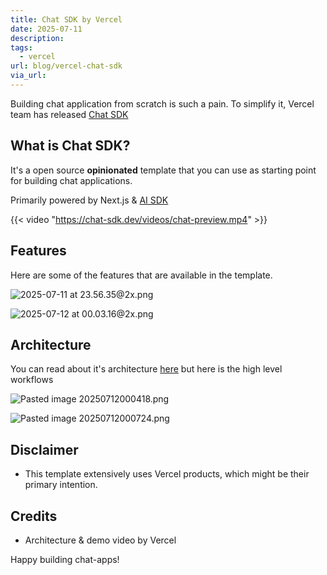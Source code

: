 ```yaml
---
title: Chat SDK by Vercel
date: 2025-07-11
description: 
tags:
  - vercel
url: blog/vercel-chat-sdk
via_url:
---
```

Building chat application from scratch is such a pain. To simplify it, Vercel team has released [Chat SDK](https://chat-sdk.dev/)

## What is Chat SDK?
It's a open source **opinionated** template that you can use as starting point for building chat applications.

Primarily powered by Next.js & [AI SDK](https://v5.ai-sdk.dev/)

{{< video "https://chat-sdk.dev/videos/chat-preview.mp4"  >}}

## Features

Here are some of the features that are available in the template.

![2025-07-11 at 23.56.35@2x.png](https://images.nesin.io/f_auto,q_auto/qblog/AIEngineerGuide/images/2025-07/2025-07-11-at-23.56.35-at-2x.png)

![2025-07-12 at 00.03.16@2x.png](https://images.nesin.io/f_auto,q_auto/qblog/AIEngineerGuide/images/2025-07/2025-07-12-at-00.03.16-at-2x.png)
## Architecture

You can read about it's architecture [here](https://chat-sdk.dev/docs/getting-started/architecture) but here is the high level workflows

![Pasted image 20250712000418.png](https://images.nesin.io/f_auto,q_auto/qblog/AIEngineerGuide/images/2025-07/Pasted-image-20250712000418.png)

![Pasted image 20250712000724.png](https://images.nesin.io/f_auto,q_auto/qblog/AIEngineerGuide/images/2025-07/Pasted-image-20250712000724.png)

## Disclaimer
- This template extensively uses Vercel products, which might be their primary intention.
## Credits
- Architecture & demo video by Vercel

Happy building chat-apps!

